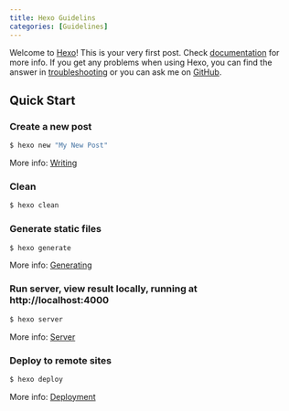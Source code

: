 ```yaml
---
title: Hexo Guidelins
categories: [Guidelines]
---
```

Welcome to [Hexo](https://hexo.io/)! This is your very first post. Check [documentation](https://hexo.io/docs/) for more info. If you get any problems when using Hexo, you can find the answer in [troubleshooting](https://hexo.io/docs/troubleshooting.html) or you can ask me on [GitHub](https://github.com/hexojs/hexo/issues).

<!--more-->

## Quick Start

### Create a new post

``` bash
$ hexo new "My New Post"
```

More info: [Writing](https://hexo.io/docs/writing.html)

### Clean

``` bash
$ hexo clean
```


### Generate static files

``` bash
$ hexo generate
```

More info: [Generating](https://hexo.io/docs/generating.html)

### Run server, view result locally, running at http://localhost:4000

``` bash
$ hexo server
```

More info: [Server](https://hexo.io/docs/server.html)



### Deploy to remote sites

``` bash
$ hexo deploy
```

More info: [Deployment](https://hexo.io/docs/one-command-deployment.html)
